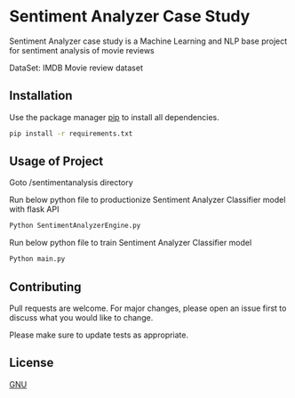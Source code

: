 # Sentiment Analyzer Case Study

Sentiment Analyzer case study is a Machine Learning and NLP base project for sentiment analysis of movie reviews

DataSet: IMDB Movie review dataset

## Installation

Use the package manager [pip](https://pip.pypa.io/en/stable/) to install all dependencies.

```bash
pip install -r requirements.txt
```

## Usage of Project

Goto /sentimentanalysis directory

Run below python file to productionize Sentiment Analyzer Classifier model with flask API
```python
Python SentimentAnalyzerEngine.py
```
Run below python file to train Sentiment Analyzer Classifier model

```python
Python main.py
```

## Contributing

Pull requests are welcome. For major changes, please open an issue first
to discuss what you would like to change.

Please make sure to update tests as appropriate.

## License

[GNU](https://choosealicense.com/licenses/gpl-3.0/)
